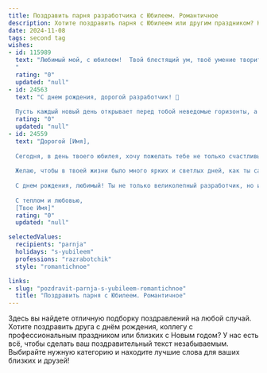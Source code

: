 ```yaml
---
title: Поздравить парня разработчика с Юбилеем. Романтичное
description: Хотите поздравить парня с Юбилеем или другим праздником? Наш ИИ создаст незабываемое поздравление, а вы обязательно выделитесь среди других.  
date: 2024-11-08
tags: second tag
wishes:
- id: 115989
  text: "Любимый мой, с юбилеем!  Твой блестящий ум, твоё умение творить чудеса в мире кода — это лишь малая часть того, что меня в тебе покоряет.  Ты не просто разработчик, ты — творец, создающий красоту в цифровом мире, а в моей жизни — создающий счастье и уют.  Пусть все твои проекты будут успешными, а сердце всегда будет полным любви и вдохновения. С днём рождения, мой гений!
  "
  rating: "0"
  updated: "null"
- id: 24563
  text: "С днем рождения, дорогой разработчик! 🎉
  
  Пусть каждый новый день открывает перед тобой неведомые горизонты, а твои идеи становятся реальностью. Желаю тебе неиссякаемой энергии, творческих успехов и чтобы каждый твой проект был успешным. Пусть в твоей жизни всегда будет место для любви и романтики, и чтобы каждый день с улыбкой вспоминался как особенный. Счастья, здоровья и всего самого наилучшего в этот прекрасный день! 💖👨‍💻🎂"
  rating: "0"
  updated: "null"
- id: 24559
  text: "Дорогой [Имя],
  
  Сегодня, в день твоего юбилея, хочу пожелать тебе не только счастливых моментов, но и новых достижений в твоей увлекательной профессии разработчика. Пусть каждый твой код будет не только функционален, но и вдохновляет на создание чего-то прекрасного.
  
  Желаю, чтобы в твоей жизни было много ярких и светлых дней, как ты сам – яркий и талантливый. Пусть каждое твое начинание заканчивается успехом, а каждая мечта становится реальностью.
  
  С днем рождения, любимый! Ты не только великолепный разработчик, но и замечательный человек, который вдохновляет меня каждый день.
  
  С теплом и любовью,
  [Твое Имя]"
  rating: "0"
  updated: "null"

selectedValues:
  recipients: "parnja"
  holidays: "s-yubileem"
  professions: "razrabotchik"
  style: "romantichnoe"

links:
- slug: "pozdravit-parnja-s-yubileem-romantichnoe"
  title: "Поздравить парня с Юбилеем. Романтичное"
---
```


Здесь вы найдете отличную подборку поздравлений на любой случай.
Хотите поздравить друга с днём рождения, коллегу с профессиональным праздником или близких с Новым годом? У нас есть всё, чтобы сделать ваш поздравительный текст незабываемым. Выбирайте нужную категорию и находите лучшие слова для ваших близких и друзей!
